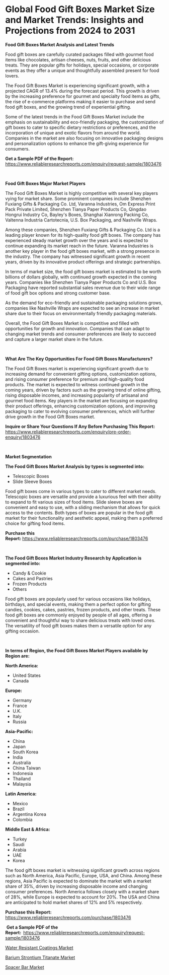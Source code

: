 <p><h1>Global Food Gift Boxes Market Size and Market Trends: Insights and Projections from 2024 to 2031</h1></p><p><strong>Food Gift Boxes Market Analysis and Latest Trends</strong></p>
<p><p>Food gift boxes are carefully curated packages filled with gourmet food items like chocolates, artisan cheeses, nuts, fruits, and other delicious treats. They are popular gifts for holidays, special occasions, or corporate events as they offer a unique and thoughtfully assembled present for food lovers.</p><p>The Food Gift Boxes Market is experiencing significant growth, with a projected CAGR of 13.4% during the forecast period. This growth is driven by the increasing preference for gourmet and specialty food items as gifts, the rise of e-commerce platforms making it easier to purchase and send food gift boxes, and the growing trend of experiential gifting.</p><p>Some of the latest trends in the Food Gift Boxes Market include the emphasis on sustainability and eco-friendly packaging, the customization of gift boxes to cater to specific dietary restrictions or preferences, and the incorporation of unique and exotic flavors from around the world. Companies in the market are also focusing on innovative packaging designs and personalization options to enhance the gift-giving experience for consumers.</p></p>
<p><strong>Get a Sample PDF of the Report:&nbsp;</strong> <a href="https://www.reliableresearchreports.com/enquiry/request-sample/1803476">https://www.reliableresearchreports.com/enquiry/request-sample/1803476</a></p>
<p>&nbsp;</p>
<p><strong>Food Gift Boxes Major Market Players</strong></p>
<p><p>The Food Gift Boxes Market is highly competitive with several key players vying for market share. Some prominent companies include Shenzhen Fuxiang Gifts & Packaging Co. Ltd, Varanna Industries, Om Express Print Pack Private Limited, Shenzhen Tianya Paper Products Co, Qingdao Hongrui Industry Co, Bayley's Boxes, Shanghai Xianrong Packing Co, Valtenna Industria Cartotecnia, U.S. Box Packaging, and Nashville Wraps.</p><p>Among these companies, Shenzhen Fuxiang Gifts & Packaging Co. Ltd is a leading player known for its high-quality food gift boxes. The company has experienced steady market growth over the years and is expected to continue expanding its market reach in the future. Varanna Industries is another key player in the food gift boxes market, with a strong presence in the industry. The company has witnessed significant growth in recent years, driven by its innovative product offerings and strategic partnerships.</p><p>In terms of market size, the food gift boxes market is estimated to be worth billions of dollars globally, with continued growth expected in the coming years. Companies like Shenzhen Tianya Paper Products Co and U.S. Box Packaging have reported substantial sales revenue due to their wide range of food gift box options and strong customer base. </p><p>As the demand for eco-friendly and sustainable packaging solutions grows, companies like Nashville Wraps are expected to see an increase in market share due to their focus on environmentally friendly packaging materials.</p><p>Overall, the Food Gift Boxes Market is competitive and filled with opportunities for growth and innovation. Companies that can adapt to changing market trends and consumer preferences are likely to succeed and capture a larger market share in the future.</p></p>
<p>&nbsp;</p>
<p><strong>What Are The Key Opportunities For Food Gift Boxes Manufacturers?</strong></p>
<p><p>The Food Gift Boxes market is experiencing significant growth due to increasing demand for convenient gifting options, customization options, and rising consumer preference for premium and high-quality food products. The market is expected to witness continued growth in the coming years, driven by factors such as the growing trend of online gifting, rising disposable incomes, and increasing popularity of artisanal and gourmet food items. Key players in the market are focusing on expanding their product offerings, enhancing customization options, and improving packaging to cater to evolving consumer preferences, which will further drive growth in the Food Gift Boxes market.</p></p>
<p><strong>Inquire or Share Your Questions If Any Before Purchasing This Report:</strong> <a href="https://www.reliableresearchreports.com/enquiry/pre-order-enquiry/1803476">https://www.reliableresearchreports.com/enquiry/pre-order-enquiry/1803476</a></p>
<p>&nbsp;</p>
<p><strong>Market Segmentation</strong></p>
<p><strong>The Food Gift Boxes Market Analysis by types is segmented into:</strong></p>
<p><ul><li>Telescopic Boxes</li><li>Slide Sleeve Boxes</li></ul></p>
<p><p>Food gift boxes come in various types to cater to different market needs. Telescopic boxes are versatile and provide a luxurious feel with their ability to expand to fit various sizes of food items. Slide sleeve boxes are convenient and easy to use, with a sliding mechanism that allows for quick access to the contents. Both types of boxes are popular in the food gift market for their functionality and aesthetic appeal, making them a preferred choice for gifting food items.</p></p>
<p><strong>Purchase this Report:&nbsp;</strong><a href="https://www.reliableresearchreports.com/purchase/1803476">https://www.reliableresearchreports.com/purchase/1803476</a></p>
<p>&nbsp;</p>
<p><strong>The Food Gift Boxes Market Industry Research by Application is segmented into:</strong></p>
<p><ul><li>Candy & Cookie</li><li>Cakes and Pastries</li><li>Frozen Products</li><li>Others</li></ul></p>
<p><p>Food gift boxes are popularly used for various occasions like holidays, birthdays, and special events, making them a perfect option for gifting candies, cookies, cakes, pastries, frozen products, and other treats. These food gift boxes are commonly enjoyed by people of all ages, offering a convenient and thoughtful way to share delicious treats with loved ones. The versatility of food gift boxes makes them a versatile option for any gifting occasion.</p></p>
<p>&nbsp;</p>
<p><strong>In terms of Region, the Food Gift Boxes Market Players available by Region are:</strong></p>
<p>
    <p> <strong> North America: </strong>
        <ul>
            <li>United States</li>
            <li>Canada</li>
        </ul>
        </p> 
    <p> <strong> Europe: </strong>
        <ul>
            <li>Germany</li>
            <li>France</li>
            <li>U.K.</li>
            <li>Italy</li>
            <li>Russia</li>
        </ul>
        </p> 
    <p> <strong> Asia-Pacific: </strong>
        <ul>
            <li>China</li>
            <li>Japan</li>
            <li>South Korea</li>
            <li>India</li>
            <li>Australia</li>
            <li>China Taiwan</li>
            <li>Indonesia</li>
            <li>Thailand</li>
            <li>Malaysia</li>
        </ul>
        </p> 
    <p> <strong> Latin America: </strong>
        <ul>
            <li>Mexico</li>
            <li>Brazil</li>
            <li>Argentina Korea</li>
            <li>Colombia</li>
        </ul>
        </p> 
    <p> <strong> Middle East & Africa: </strong>
        <ul>
            <li>Turkey</li>
            <li>Saudi</li>
            <li>Arabia</li>
            <li>UAE</li>
            <li>Korea</li>
        </ul>
    </p>
    </p>
<p><p>The food gift boxes market is witnessing significant growth across regions such as North America, Asia Pacific, Europe, USA, and China. Among these regions, Asia Pacific is expected to dominate the market with a market share of 35%, driven by increasing disposable income and changing consumer preferences. North America follows closely with a market share of 28%, while Europe is expected to account for 20%. The USA and China are anticipated to hold market shares of 12% and 5% respectively.</p></p>
<p><strong>Purchase this Report: </strong><a href="https://www.reliableresearchreports.com/purchase/1803476">https://www.reliableresearchreports.com/purchase/1803476</a></p>
<p>&nbsp;<strong>Get a Sample PDF of the Report:&nbsp;&nbsp;</strong><a href="https://www.reliableresearchreports.com/enquiry/request-sample/1803476">https://www.reliableresearchreports.com/enquiry/request-sample/1803476</a></p>
<p><strong></strong></p>
<p><p><a href="https://github.com/nicoletavirag/Market-Research-Report-List-2/blob/main/water-resistant-coatings-market.md">Water Resistant Coatings Market</a></p><p><a href="https://github.com/peachesmcdowel1/Market-Research-Report-List-1/blob/main/barium-strontium-titanate-market.md">Barium Strontium Titanate Market</a></p><p><a href="https://github.com/redneck06/Market-Research-Report-List-2/blob/main/spacer-bar-market.md">Spacer Bar Market</a></p></p>